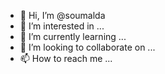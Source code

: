 - 👋 Hi, I’m @soumalda
- 👀 I’m interested in ...
- 🌱 I’m currently learning ...
- 💞️ I’m looking to collaborate on ...
- 📫 How to reach me ...

<!---
soumalda/soumalda is a ✨ special ✨ repository because its `README.md` (this file) appears on your GitHub profile.
You can click the Preview link to take a look at your changes.
--->
